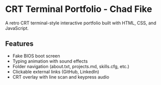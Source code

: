 # CRT Terminal Portfolio - Chad Fike

A retro CRT terminal-style interactive portfolio built with HTML, CSS, and JavaScript.

## Features

- Fake BIOS boot screen
- Typing animation with sound effects
- Folder navigation (about.txt, projects.md, skills.cfg, etc.)
- Clickable external links (GitHub, LinkedIn)
- CRT overlay with line scan and keypress audio

